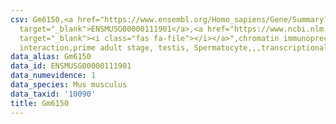 ```yaml
---
csv: Gm6150,<a href="https://www.ensembl.org/Homo_sapiens/Gene/Summary?db=core;g=ENSMUSG00000111901"
  target="_blank">ENSMUSG00000111901</a>,<a href="https://www.ncbi.nlm.nih.gov/pubmed/25450459"
  target="_blank"><i class="fas fa-file"></i></a>",chromatin immunoprecipitation assay,direct
  interaction,prime adult stage, testis, Spermatocyte,,,transcriptional regulation,
data_alias: Gm6150
data_id: ENSMUSG00000111901
data_numevidence: 1
data_species: Mus musculus
data_taxid: '10090'
title: Gm6150
---
```

